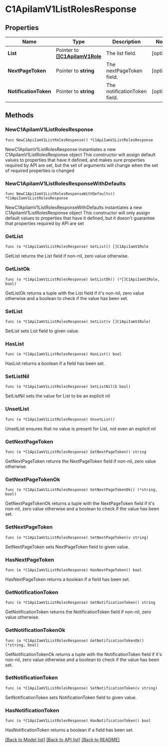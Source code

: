 # C1ApiIamV1ListRolesResponse

## Properties

Name | Type | Description | Notes
------------ | ------------- | ------------- | -------------
**List** | Pointer to [**[]C1ApiIamV1Role**](C1ApiIamV1Role.md) | The list field. | [optional] 
**NextPageToken** | Pointer to **string** | The nextPageToken field. | [optional] 
**NotificationToken** | Pointer to **string** | The notificationToken field. | [optional] 

## Methods

### NewC1ApiIamV1ListRolesResponse

`func NewC1ApiIamV1ListRolesResponse() *C1ApiIamV1ListRolesResponse`

NewC1ApiIamV1ListRolesResponse instantiates a new C1ApiIamV1ListRolesResponse object
This constructor will assign default values to properties that have it defined,
and makes sure properties required by API are set, but the set of arguments
will change when the set of required properties is changed

### NewC1ApiIamV1ListRolesResponseWithDefaults

`func NewC1ApiIamV1ListRolesResponseWithDefaults() *C1ApiIamV1ListRolesResponse`

NewC1ApiIamV1ListRolesResponseWithDefaults instantiates a new C1ApiIamV1ListRolesResponse object
This constructor will only assign default values to properties that have it defined,
but it doesn't guarantee that properties required by API are set

### GetList

`func (o *C1ApiIamV1ListRolesResponse) GetList() []C1ApiIamV1Role`

GetList returns the List field if non-nil, zero value otherwise.

### GetListOk

`func (o *C1ApiIamV1ListRolesResponse) GetListOk() (*[]C1ApiIamV1Role, bool)`

GetListOk returns a tuple with the List field if it's non-nil, zero value otherwise
and a boolean to check if the value has been set.

### SetList

`func (o *C1ApiIamV1ListRolesResponse) SetList(v []C1ApiIamV1Role)`

SetList sets List field to given value.

### HasList

`func (o *C1ApiIamV1ListRolesResponse) HasList() bool`

HasList returns a boolean if a field has been set.

### SetListNil

`func (o *C1ApiIamV1ListRolesResponse) SetListNil(b bool)`

 SetListNil sets the value for List to be an explicit nil

### UnsetList
`func (o *C1ApiIamV1ListRolesResponse) UnsetList()`

UnsetList ensures that no value is present for List, not even an explicit nil
### GetNextPageToken

`func (o *C1ApiIamV1ListRolesResponse) GetNextPageToken() string`

GetNextPageToken returns the NextPageToken field if non-nil, zero value otherwise.

### GetNextPageTokenOk

`func (o *C1ApiIamV1ListRolesResponse) GetNextPageTokenOk() (*string, bool)`

GetNextPageTokenOk returns a tuple with the NextPageToken field if it's non-nil, zero value otherwise
and a boolean to check if the value has been set.

### SetNextPageToken

`func (o *C1ApiIamV1ListRolesResponse) SetNextPageToken(v string)`

SetNextPageToken sets NextPageToken field to given value.

### HasNextPageToken

`func (o *C1ApiIamV1ListRolesResponse) HasNextPageToken() bool`

HasNextPageToken returns a boolean if a field has been set.

### GetNotificationToken

`func (o *C1ApiIamV1ListRolesResponse) GetNotificationToken() string`

GetNotificationToken returns the NotificationToken field if non-nil, zero value otherwise.

### GetNotificationTokenOk

`func (o *C1ApiIamV1ListRolesResponse) GetNotificationTokenOk() (*string, bool)`

GetNotificationTokenOk returns a tuple with the NotificationToken field if it's non-nil, zero value otherwise
and a boolean to check if the value has been set.

### SetNotificationToken

`func (o *C1ApiIamV1ListRolesResponse) SetNotificationToken(v string)`

SetNotificationToken sets NotificationToken field to given value.

### HasNotificationToken

`func (o *C1ApiIamV1ListRolesResponse) HasNotificationToken() bool`

HasNotificationToken returns a boolean if a field has been set.


[[Back to Model list]](../README.md#documentation-for-models) [[Back to API list]](../README.md#documentation-for-api-endpoints) [[Back to README]](../README.md)


